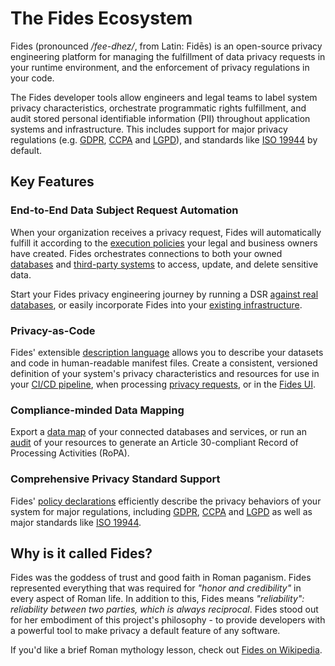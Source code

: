 # The Fides Ecosystem

Fides (pronounced */fee-dhez/*, from Latin: Fidēs) is an open-source privacy engineering platform for managing the fulfillment of data privacy requests in your runtime environment, and the enforcement of privacy regulations in your code.

The Fides developer tools allow engineers and legal teams to label system privacy characteristics, orchestrate programmatic rights fulfillment, and audit stored personal identifiable information (PII) throughout application systems and infrastructure. This includes support for major privacy regulations (e.g. [GDPR](https://ico.org.uk/for-organisations/guide-to-data-protection/guide-to-the-general-data-protection-regulation-gdpr/), [CCPA](https://ethyca.com/cpra-hub/) and [LGPD](https://iapp.org/news/a/the-new-brazilian-general-data-protection-law-a-detailed-analysis/)), and standards like [ISO 19944](https://www.iso.org/standard/79573.html) by default.

## Key Features

### End-to-End Data Subject Request Automation
 When your organization receives a privacy request, Fides will automatically fulfill it according to the [execution policies](./getting-started/execution_policies.md) your legal and business owners have created. Fides orchestrates connections to both your owned [databases](./getting-started/database_connectors.md) and [third-party systems](./saas_connectors/saas_config.md) to access, update, and delete sensitive data.

Start your Fides privacy engineering journey by running a DSR [against real databases](./getting-started/sample_project.md), or easily incorporate Fides into your [existing infrastructure](./dsr_quickstart/basic_setup.md).

### Privacy-as-Code
Fides' extensible [description language](https://ethyca.github.io/fideslang/) allows you to describe your datasets and code in human-readable manifest files. Create a consistent, versioned definition of your system's privacy characteristics and resources for use in your [CI/CD pipeline](./cicd/examples), when processing [privacy requests](./getting-started/privacy_requests), or in the [Fides UI](./ui/overview/).

### Compliance-minded Data Mapping
Export a [data map](./guides/generate_datamaps/) of your connected databases and services, or run an [audit](./guides/generate_datamaps.md#auditing-resources/) of your resources to generate an Article 30-compliant Record of Processing Activities (RoPA). 

### Comprehensive Privacy Standard Support
Fides' [policy declarations](./guides/policies.md) efficiently describe the privacy behaviors of your system for major regulations, including [GDPR](https://ico.org.uk/for-organisations/guide-to-data-protection/guide-to-the-general-data-protection-regulation-gdpr/), [CCPA](https://ethyca.com/cpra-hub/) and [LGPD](https://iapp.org/news/a/the-new-brazilian-general-data-protection-law-a-detailed-analysis/) as well as major standards like [ISO 19944](https://www.iso.org/standard/79573.html).

## Why is it called Fides?

Fides was the goddess of trust and good faith in Roman paganism. Fides represented everything that was required for *"honor and credibility"* in every aspect of Roman life. In addition to this, Fides means *"reliability": reliability between two parties, which is always reciprocal*. Fides stood out for her embodiment of this project's philosophy - to provide developers with a powerful tool to make privacy a default feature of any software.

If you'd like a brief Roman mythology lesson, check out [Fides on Wikipedia](https://en.wikipedia.org/wiki/Fides_(deity)).
